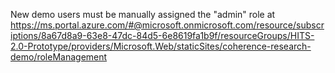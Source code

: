 New demo users must be manually assigned the "admin" role at https://ms.portal.azure.com/#@microsoft.onmicrosoft.com/resource/subscriptions/8a67d8a9-63e8-47dc-84d5-6e8619fa1b9f/resourceGroups/HITS-2.0-Prototype/providers/Microsoft.Web/staticSites/coherence-research-demo/roleManagement
